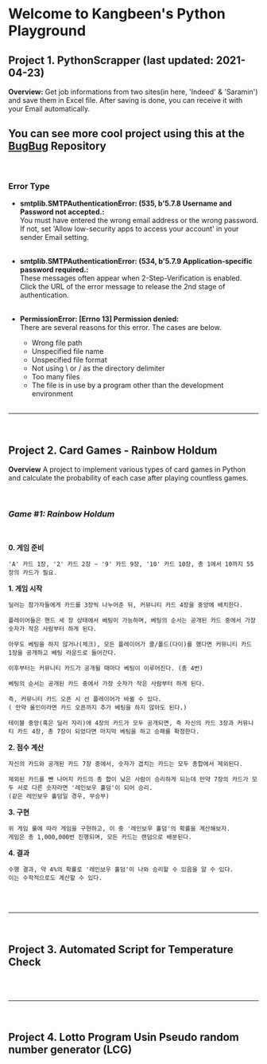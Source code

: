 # Welcome to Kangbeen's Python Playground

## Project 1. PythonScrapper (last updated: 2021-04-23)
**Overview:**
Get job informations from two sites(in here, 'Indeed' & 'Saramin') and save them in Excel file. After saving is done, you can receive it with your Email automatically.

## You can see more cool project using this at the <a href = 'https://github.com/KevinTheRainmaker/BugBug'>BugBug</a> Repository 
</br>

### **Error Type**</br>

- **smtplib.SMTPAuthenticationError: (535, b'5.7.8 Username and Password not accepted.:**</br>
You must have entered the wrong email address or the wrong password. </br>
If not, set 'Allow low-security apps to access your account' in your sender Email setting.
</br></br>

- **smtplib.SMTPAuthenticationError: (534, b'5.7.9 Application-specific password required.:**</br>
These messages often appear when 2-Step-Verification is enabled.</br>
Click the URL of the error message to release the 2nd stage of authentication.
</br></br>

- **PermissionError: [Errno 13] Permission denied:**</br>
There are several reasons for this error. The cases are below.
    - Wrong file path 
    - Unspecified file name 
    - Unspecified file format 
    - Not using \\ or / as the directory delimiter 
    - Too many files 
    - The file is in use by a program other than the development environment
</br></br>

---
</br>

## Project 2. Card Games - Rainbow Holdum
**Overview**
A project to implement various types of card games in Python and calculate the probability of each case after playing countless games.

<br/>

### ***Game #1: Rainbow Holdum***

<br/>

**0. 게임 준비**

    'A' 카드 1장, '2' 카드 2장 ~ '9' 카드 9장, '10' 카드 10장, 총 1에서 10까지 55장의 카드가 필요.

**1. 게임 시작**
    
    딜러는 참가자들에게 카드를 3장씩 나누어준 뒤, 커뮤니티 카드 4장을 중앙에 배치한다.

    플레이어들은 핸드 세 장 상태에서 베팅이 가능하며, 베팅의 순서는 공개된 카드 중에서 가장 숫자가 작은 사람부터 하게 된다.

    아무도 베팅을 하지 않거나(체크), 모든 플레이어가 콜/폴드(다이)를 했다면 커뮤니티 카드 1장을 공개하고 베팅 라운드로 들어간다.

    이후부터는 커뮤니티 카드가 공개될 때마다 베팅이 이루어진다. (총 4번)

    베팅의 순서는 공개된 카드 중에서 가장 숫자가 작은 사람부터 하게 된다. 

    즉, 커뮤니티 카드 오픈 시 선 플레이어가 바뀔 수 있다.
    ( 만약 올인이라면 카드 오픈까지 추가 베팅을 하지 않아도 된다.)

    테이블 중앙(혹은 딜러 자리)에 4장의 카드가 모두 공개되면, 즉 자신의 카드 3장과 커뮤니티 카드 4장, 총 7장이 되었다면 마지막 베팅을 하고 승패를 확정한다. 

**2. 점수 계산**

    자신의 카드와 공개된 카드 7장 중에서, 숫자가 겹치는 카드는 모두 총합에서 제외된다.

    제외된 카드를 뺀 나머지 카드의 총 합이 낮은 사람이 승리하게 되는데 만약 7장의 카드가 모두 서로 다른 숫자라면 '레인보우 홀덤'이 되어 승리.
    (같은 레인보우 홀덤일 경우, 무승부)

**3. 구현**

    위 게임 룰에 따라 게임을 구현하고, 이 중 '레인보우 홀덤'의 확률을 계산해보자.
    게임은 총 1,000,000번 진행되며, 모든 카드는 랜덤으로 배분된다.

**4. 결과**

    수행 결과, 약 4%의 확률로 '레인보우 홀덤'이 나와 승리할 수 있음을 알 수 있다.
    이는 수학적으로도 계산할 수 있다.
</br></br>

---
</br>

## Project 3. Automated Script for Temperature Check
</br></br>

---
</br>

## Project 4. Lotto Program Usin Pseudo random number generator (LCG)
</br></br>